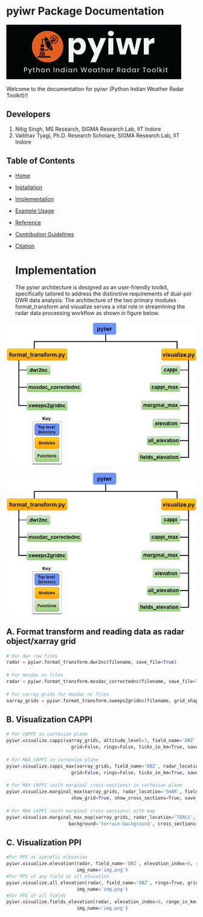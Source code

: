 # pyiwr Package Documentation
![pyiwr](images/pyiwr.png)

Welcome to the documentation for pyiwr (Python Indian Weather Radar Toolkit)!!

## Developers
1. Nitig Singh, MS Research, SIGMA Research Lab, IIT Indore
2. Vaibhav Tyagi, Ph.D. Research Scholare, SIGMA Research Lab, IIT Indore

## Table of Contents
- [Home](index.md)
- [Installation](installation.md)
- [Implementation](usage.md)
- [Example Usage](example.md)
- [Reference](Reference.md)
- [Contribution Guidelines](contribution.md)
- [Citation](citation.md)

  # Implementation

  The pyiwr architecture is designed as an user-friendly toolkit, specifically tailored to address the distinctive requirements of dual-pol DWR data analysis. The architecture of the two primary modules format\_transform and visualize serves a vital role in streamlining the radar data processing workflow as shown in figure below.
  
![pyiwr_module](images/pyiwr_module.png)

<img src="images/pyiwr_module.png" alt="pyiwr_module" width="700">




## A. Format transform and reading data as radar object/xarray grid
```python
# For dwr raw files
radar = pyiwr.format_transform.dwr2nc(filename, save_file=True)

# For mosdac nc files
radar = pyiwr.format_transform.mosdac_correctednc(filename, save_file=True)

# For xarray grids for mosdac nc files
xarray_grids = pyiwr.format_transform.sweeps2gridnc(filename, grid_shape=(81, 501, 501), height=20, length=250, save_file=True)

```
## B. Visualization CAPPI
```python
# For CAPPI in cartesian plane
pyiwr.visualize.cappi(xarray_grids, altitude_level=3, field_name='DBZ', radar_location='CHERRAPUNJI',
                        grid=False, rings=False, ticks_in_km=True, save_image=True, img_name='img.png')

# For MAX CAPPI in cartesian plane
pyiwr.visualize.cappi_max(xarray_grids, field_name='DBZ', radar_location='CHERRAPUNJI',
                        grid=False, rings=False, ticks_in_km=True, save_image=True, img_name='img.png')

# For MAX CAPPI (with marginal cross-sections) in cartesian plane
pyiwr.visualize.marginal_max(xarray_grids, radar_location='SHAR', field_name='DBZ', show_rings=True,
                        show_grid=True, show_cross_sections=True, save_image=True, img_name='img.png')

# For MAX CAPPI (with marginal cross-sections) with map
pyiwr.visualize.marginal_max_map(xarray_grids, radar_location='TERLS', field_name='DBZ',
                       background='terrain-background', cross_sections=True, save_image=True, img_name='img.png')

```
## C. Visualization PPI
```python
#For PPI at specefic elevation
pyiwr.visualize.elevation(radar, field_name='DBZ', elevation_index=0, rings=True, grid=True, range_in_km=True, save_image=True,
                          img_name='img.png')
#For PPI of any field at all elevation
pyiwr.visualize.all_elevation(radar, field_name='DBZ', rings=True, grid=True, range_in_km=True, save_image=True,
                          img_name='img.png')
#For PPI of all fields
pyiwr.visualize.fields_elevation(radar, elevation_index=0, range_in_km=True, rings=True, grid=True, save_image=True,
                          img_name='img.png')

```
